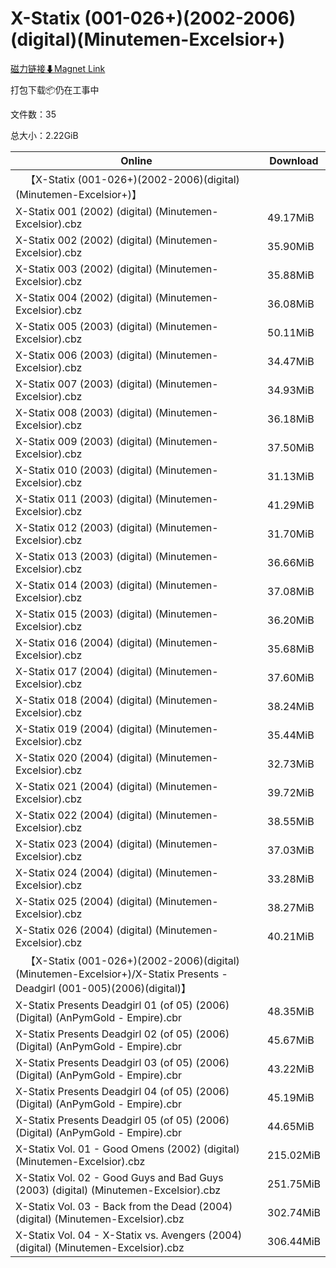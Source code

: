 # X-Statix (001-026+)(2002-2006)(digital)(Minutemen-Excelsior+)

[磁力链接⬇Magnet Link](magnet:?xt=urn:btih:4071506855e23a7bf39b1874975f8e9d42a44919&dn=X-Statix%20%28001-026%2B%29%282002-2006%29%28digital%29%28Minutemen-Excelsior%2B%29)

打包下载📦仍在工事中

文件数：35

总大小：2.22GiB

Online | Download
--- | ---
&emsp;【X-Statix (001-026+)(2002-2006)(digital)(Minutemen-Excelsior+)】 | 
X-Statix 001 (2002) (digital) (Minutemen-Excelsior).cbz | 49.17MiB
X-Statix 002 (2002) (digital) (Minutemen-Excelsior).cbz | 35.90MiB
X-Statix 003 (2002) (digital) (Minutemen-Excelsior).cbz | 35.88MiB
X-Statix 004 (2002) (digital) (Minutemen-Excelsior).cbz | 36.08MiB
X-Statix 005 (2003) (digital) (Minutemen-Excelsior).cbz | 50.11MiB
X-Statix 006 (2003) (digital) (Minutemen-Excelsior).cbz | 34.47MiB
X-Statix 007 (2003) (digital) (Minutemen-Excelsior).cbz | 34.93MiB
X-Statix 008 (2003) (digital) (Minutemen-Excelsior).cbz | 36.18MiB
X-Statix 009 (2003) (digital) (Minutemen-Excelsior).cbz | 37.50MiB
X-Statix 010 (2003) (digital) (Minutemen-Excelsior).cbz | 31.13MiB
X-Statix 011 (2003) (digital) (Minutemen-Excelsior).cbz | 41.29MiB
X-Statix 012 (2003) (digital) (Minutemen-Excelsior).cbz | 31.70MiB
X-Statix 013 (2003) (digital) (Minutemen-Excelsior).cbz | 36.66MiB
X-Statix 014 (2003) (digital) (Minutemen-Excelsior).cbz | 37.08MiB
X-Statix 015 (2003) (digital) (Minutemen-Excelsior).cbz | 36.20MiB
X-Statix 016 (2004) (digital) (Minutemen-Excelsior).cbz | 35.68MiB
X-Statix 017 (2004) (digital) (Minutemen-Excelsior).cbz | 37.60MiB
X-Statix 018 (2004) (digital) (Minutemen-Excelsior).cbz | 38.24MiB
X-Statix 019 (2004) (digital) (Minutemen-Excelsior).cbz | 35.44MiB
X-Statix 020 (2004) (digital) (Minutemen-Excelsior).cbz | 32.73MiB
X-Statix 021 (2004) (digital) (Minutemen-Excelsior).cbz | 39.72MiB
X-Statix 022 (2004) (digital) (Minutemen-Excelsior).cbz | 38.55MiB
X-Statix 023 (2004) (digital) (Minutemen-Excelsior).cbz | 37.03MiB
X-Statix 024 (2004) (digital) (Minutemen-Excelsior).cbz | 33.28MiB
X-Statix 025 (2004) (digital) (Minutemen-Excelsior).cbz | 38.27MiB
X-Statix 026 (2004) (digital) (Minutemen-Excelsior).cbz | 40.21MiB
&emsp;【X-Statix (001-026+)(2002-2006)(digital)(Minutemen-Excelsior+)/X-Statix Presents - Deadgirl (001-005)(2006)(digital)】 | 
X-Statix Presents Deadgirl 01 (of 05) (2006) (Digital) (AnPymGold - Empire).cbr | 48.35MiB
X-Statix Presents Deadgirl 02 (of 05) (2006) (Digital) (AnPymGold - Empire).cbr | 45.67MiB
X-Statix Presents Deadgirl 03 (of 05) (2006) (Digital) (AnPymGold - Empire).cbr | 43.22MiB
X-Statix Presents Deadgirl 04 (of 05) (2006) (Digital) (AnPymGold - Empire).cbr | 45.19MiB
X-Statix Presents Deadgirl 05 (of 05) (2006) (Digital) (AnPymGold - Empire).cbr | 44.65MiB
X-Statix Vol. 01 - Good Omens (2002) (digital) (Minutemen-Excelsior).cbz | 215.02MiB
X-Statix Vol. 02 - Good Guys and Bad Guys (2003) (digital) (Minutemen-Excelsior).cbz | 251.75MiB
X-Statix Vol. 03 - Back from the Dead (2004) (digital) (Minutemen-Excelsior).cbz | 302.74MiB
X-Statix Vol. 04 - X-Statix vs. Avengers (2004) (digital) (Minutemen-Excelsior).cbz | 306.44MiB